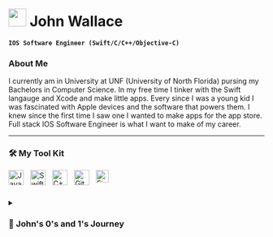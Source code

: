 # <img src="https://media.giphy.com/media/g0yN4FOryeRoc/giphy.gif" width="35"> John Wallace 

**`IOS Software Engineer (Swift/C/C++/Objective-C)`**

### About Me
I currently am in University at UNF (University of North Florida) pursing my Bachelors in Computer Science. In my free time I tinker with the Swift langauge and Xcode and make little apps. Every since I was a young kid I was fascinated with Apple devices and the software that powers them. I knew since the first time I saw one I wanted to make apps for the app store. Full stack IOS Software Engineer is what I want to make of my career.

---

### 🛠 My Tool Kit

<img align="left" alt="Java" width="30px" style="padding-right:10px;" src="https://cdn.jsdelivr.net/gh/devicons/devicon/icons/java/java-original.svg"/>
<img align="left" alt="Swift" width="30px" style="padding-right:10px;" src="https://static.cdnlogo.com/logos/s/13/swift.svg"/>
<img align="left" alt="C++" width="30px" style="padding-right:10px;" src="https://upload.wikimedia.org/wikipedia/commons/1/18/ISO_C%2B%2B_Logo.svg"/>
<img align="left" alt="GitHub" width="30px" style="padding-right:10px;" src="https://camo.githubusercontent.com/6c8e86dfc77346d4388b8e064db73017a210f18e2cd18e74779ea34f2d630f4a/68747470733a2f2f63646e2e6a7364656c6976722e6e65742f67682f64657669636f6e732f64657669636f6e2f69636f6e732f6769746875622f6769746875622d6f726967696e616c2e737667"/>
<img align="left" alt="Firebase" width="25px" style="padding-right:10px;" src="https://cdn.freebiesupply.com/logos/large/2x/firebase-1-logo-png-transparent.png"/>
<br />

#

<details>
 <summary><h3>🤖 John's 0's and 1's Journey</h3></summary>
   It all begin when I was a sophomore at St. Johns River State College pursuing my Associate in Arts degree when I decided to take an Intro to Programming Course. In this class is where I begin to fall in love with coding. It was a course where we would make fun little story games and just learn the basics or programming. The language we were learning was Python and I had no idea that this was the begining of a journey that would change the course of my life forever! Sadly, this course was cut short right when it was getting interesting due to the Covid pandemic and I had to continue learning Python at my home. Fast forward to the Summer of 2021 when Covid restrictions started to loosen up, I resumed going back to school at the University of North Florida, where I took Programming I and started to learning the language C. This course started to show me alot more that can be done with coding like creating your own functions and using conditionals and simple logic to make your program do something simple like find the largest value or get the average of many numbers. Coming into my junior year at i am feeling a lot more confident in my ability to program and take Programming II where we started to learn Java. The only thing I knew about Java up to this point was that Minecraft was originally made in Java so I knew it was a powerful language if it could make such a rich and enjoyable game like that. With that prereq knowledge coupled with my fascination of coding made me eager to start this class. This class had a lot of tough concepts that I only heard about thorugh YouTubers that I watched on YouTube which are OOP concepts like inheritance, encapsulation, abstraction, and polymorphism. By the end of this class I felt more confident in my coding abilities than I ever did before. I was able to create a login system that takes in a username and password and if and only if they match in the hashmap will it allow the user to go to the next screen. When i presented this to my class I felt so proud of myself showing them something I worked so hard on and something I could call my own. I felt like Steve Jobs presenting a new revolutionary product. This project is on my GitHub called LoginGUI if you would like to take a look at the source code and check out the UI because it was made using GUIs. Upon taking this class I would take Data Structures and Computer Architecture and Organization. This was by far the most coding heavy semesters of my college career and I couldnt be happier. Data Structures showed me all sorts of ways to search for a particular piece of data in an array like Binary searching, sorting through an array, insertion sorting and merge sorting, and Binary Search Trees to just name a few. This class was a definite eye opener to all the different ways you can manipulate data anbd how some methods are more efficient than others. Computer Architecture and Organization taught me alot about logic gates, register transfers and the overal basic organiztion and design of a computer. We used the MIPS assembly language with the MARS simulator which was so dificult to learn at first but I ended up getting the hang of it and doing well getting a good grasp of what assembly langauge is all about.  Heading into the summer I begin to trying to learn other languages like Swift. Ive always been an Apple super fan and would jainbreak my iPod when I was kid to get cool software tweaks and get apps not available on the app store. My dream is to become a IOS developer and make incredible IOS apps. I started to do tutorials and took Anegla Yu's Swift course on Udemy and started grinding trying to learn about Swift and Xcode. I concurrently took her course with two other courses at school which were Databases and Computer Networks. These two courses were super helpful learning about SQL and how to connect a database with a program and being able to insert data, retreive data, edit data and delete data. Computer Networks was sa super complex course learning all about how devices connect to routers and how packets of data is sent over the internet. This is my journey so far. Stay tuned....📺
